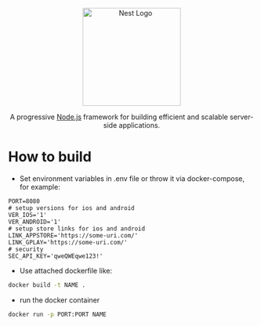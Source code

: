 <p align="center">
  <a href="http://nestjs.com/" target="blank"><img src="https://nestjs.com/img/logo-small.svg" width="200" alt="Nest Logo" /></a>
</p>

[circleci-image]: https://img.shields.io/circleci/build/github/nestjs/nest/master?token=abc123def456
[circleci-url]: https://circleci.com/gh/nestjs/nest

  <p align="center">A progressive <a href="http://nodejs.org" target="_blank">Node.js</a> framework for building efficient and scalable server-side applications.</p>
    <p align="center">

# How to build

- Set environment variables in .env file or throw it via docker-compose, for example:

```environment
PORT=8080
# setup versions for ios and android
VER_IOS='1'
VER_ANDROID='1'
# setup store links for ios and android
LINK_APPSTORE='https://some-uri.com/'
LINK_GPLAY='https://some-uri.com/'
# security
SEC_API_KEY='qweQWEqwe123!'
```

- Use attached dockerfile like:

```bash
docker build -t NAME .
```

- run the docker container

```bash
docker run -p PORT:PORT NAME
```
